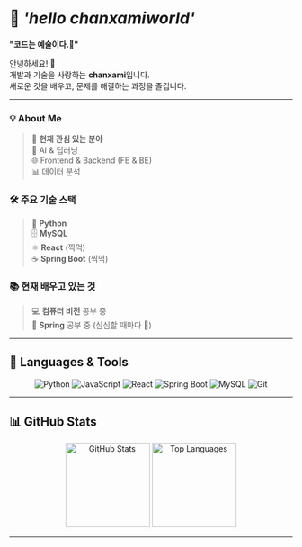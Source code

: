 # 🚀 ***'hello chanxamiworld'***  
**"코드는 예술이다.🎨"** 

안녕하세요! 👋  
개발과 기술을 사랑하는 **chanxami**입니다.  
새로운 것을 배우고, 문제를 해결하는 과정을 즐깁니다.

---

### 💡 **About Me**  
>🎯 **현재 관심 있는 분야**  
>🤖 AI & 딥러닝  
>🌐 Frontend & Backend (FE & BE)  
>📊 데이터 분석  


### 🛠 **주요 기술 스택**  
>🐍 **Python**  
>🗄️ **MySQL**  
>⚛️ **React** (찍먹)  
>☕ **Spring Boot** (찍먹)

### 📚 **현재 배우고 있는 것**  
>💻 **컴퓨터 비전** 공부 중  
>🌱 **Spring** 공부 중 (심심할 때마다 🤣)

---

## 🚀 **Languages & Tools**  
<p align="center">  
  <img src="https://img.shields.io/badge/Python-3776AB?style=for-the-badge&logo=python&logoColor=white" alt="Python">  
  <img src="https://img.shields.io/badge/JavaScript-F7DF1E?style=for-the-badge&logo=javascript&logoColor=black" alt="JavaScript">  
  <img src="https://img.shields.io/badge/React-61DAFB?style=for-the-badge&logo=react&logoColor=black" alt="React">  
  <img src="https://img.shields.io/badge/Spring%20Boot-6DB33F?style=for-the-badge&logo=springboot&logoColor=white" alt="Spring Boot">  
  <img src="https://img.shields.io/badge/MySQL-4479A1?style=for-the-badge&logo=mysql&logoColor=white" alt="MySQL">  
  <img src="https://img.shields.io/badge/Git-F05032?style=for-the-badge&logo=git&logoColor=white" alt="Git">  
</p>

---

## 📊 **GitHub Stats**  
<p align="center">  
  <img src="https://github-readme-stats.vercel.app/api?username=chanxami&show_icons=true&theme=dracula&count_private=true" height="150" alt="GitHub Stats">  
  <img src="https://github-readme-stats.vercel.app/api/top-langs/?username=chanxami&layout=compact&theme=dracula&langs_count=8" height="150" alt="Top Languages">  
</p>

---

